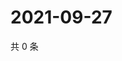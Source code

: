 # 2021-09-27

共 0 条

<!-- BEGIN -->
<!-- 最后更新时间 Mon Sep 27 2021 00:21:25 GMT+0800 (China Standard Time) -->

<!-- END -->

